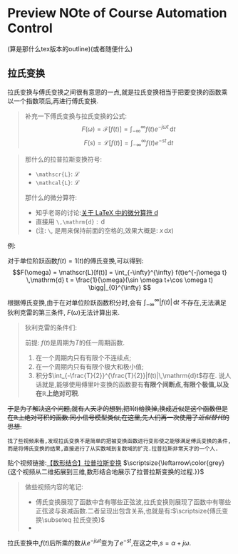# Preview NOte of Course Automation Control
(算是那什么tex版本的outline)(或者随便什么)

## 拉氏变换
拉氏变换与傅氏变换之间很有意思的一点,就是拉氏变换相当于把要变换的函数乘以一个指数项后,再进行傅氏变换.
> 补充一下傅氏变换与拉氏变换的公式:
> $$F(\omega)=\mathscr{F}[f(t)]=\int_{-\infty}^{\infty}f(t)e^{-j\omega t}\,\mathrm{d} t $$
> $$F(s)=\mathscr{L}[f(t)]=\int_{-\infty}^{\infty}f(t)e^{-st}\,\mathrm{d}t $$

> 那什么的拉普拉斯变换符号:
> - `\mathscr{L}`: $\mathscr{L}$
> - `\mathcal{L}`: $\mathcal{L}$
> 
> 那什么的微分算符:
> - 知乎老哥的讨论:[关于 LaTeX 中的微分算符 d](https://zhuanlan.zhihu.com/p/413407561)
> - 直接用 `\,\mathrm{d}` : $\,\mathrm{d}$
> - (注: `\`, 是用来保持前面的空格的,效果大概是: $x\,\mathrm{d} x$)

例:

对于单位阶跃函数$f(t)=1(t)$的傅氏变换,可以得到:
$$F(\omega) = \mathscr{L}[f(t)] = \int_{-\infty}^{\infty} f(t)e^{-j\omega t} \,\mathrm{d} t = \frac{1}{\omega}(\sin \omega t+\cos \omega t) \bigg|_{0}^{\infty} $$

根据傅氏变换,由于在对单位阶跃函数积分时,会有 $\int_{-\infty }^{\infty }|f(t)|  \,\mathrm{d}t$ 不存在,无法满足狄利克雷的第三条件, $F(\omega)$无法计算出来.
> 狄利克雷的条件们:
> 
> 前提: $f(t)$是周期为$T$的任一周期函数.
>   1. 在一个周期内只有有限个不连续点;
>   2. 在一个周期内只有有限个极大和极小值;
>   3. 积分$\int_{-\frac{T}{2}}^{\frac{T}{2}}|f(t)|\,\mathrm{d}t$存在.
> 说人话就是,能够使用傅里叶变换的函数要有**有限个间断点,有限个极值,以及在$\mathbb{R}$上绝对可积**.

~~于是为了解决这个问题,就有人天才的想到,把$1(t)$给换掉,换成近似是这个函数但是在$\mathbb{R}$上绝对可积的函数.同小信号模型类似,在这里,先人们再一次使用了*近似替代*的思想.~~

 
`找了些视频来看,发现拉氏变换不是简单的把被变换函数进行变形使之能够满足傅氏变换的条件,而是将傅氏变换的结果,直接进行了从实数域到复数域的扩充.拉普拉斯非常天才的一个人.`

贴个视频链接:[【数形结合】拉普拉斯变换](https://www.bilibili.com/video/BV1sJ411i75s/?spm_id_from=333.999.0.0&vd_source=68d8620341ca4ad2fdc113a5c58f1f5e)
$\scriptsize{\leftarrow\color{grey}{这个视频从二维拓展到三维,数形结合地展示了拉普拉斯变换的过程.}}$
> 做些视频内容的笔记:
> - 傅氏变换展现了函数中含有哪些正弦波,拉氏变换则展现了函数中有哪些正弦波与衰减函数.二者呈现出包含关系,也就是有:$\scriptsize{傅氏变换\subseteq 拉氏变换}$
> - 

拉氏变换中,$f(t)$后所乘的数从$e^{-j\omega t}$变为了$e^{-s t}$,在这之中,$s=\alpha+j\omega$.
